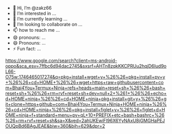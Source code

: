 - 👋 Hi, I’m @zakz66
- 👀 I’m interested in ...
- 🌱 I’m currently learning ...
- 💞️ I’m looking to collaborate on ...
- 📫 how to reach me ...
- 😄 pronouns: ...
- 😄 Pronouns: ...
- ⚡ Fun fact: ...

<!---
zakz66/zakz66 is a ✨ special ✨ repository because its `README.md` (this file) appears on your GitHub profile.
You can click the Preview link to take a look at your changes.
--->
https://www.google.com/search?client=ms-android-oppo&sca_esv=7ffbc6d94dac2745&sxsrf=AHTn8zqkKKCPRUu2hqjD6Iud9oL66-O75w:1746465017274&q=pkg+install+wget+y+%26%26+pkg+install+pv+y+%26%26+cd+HOME+%26%26+wget+https+raw+githubusercontent+com+Bhai4You+Termux+Ninja+refs+heads+main+reset+sh+%26%26+bash+reset+sh+%26%26+rm+rvf+reset+sh+dev+null+2+%261+%26%26+echo+d+HOME+ninja+%26%26+cd+HOME+ninja+pkg+install+git+y+%26%26+git+clone+https+github+com+Bhai4You+Termux+Ninja+HOME+ninja+%26%26+cd+HOME+ninja+%26%26+pkg+install+figlet+y+%26%26+figlet+d+HOME+ninja+f+standard+menu+pv+qL+10+PREFIX+etc+bash+bashrc+%26%26+rm+rvf+reset+sh&sa=X&ved=2ahUKEwiFl96X6YyNAxU8jGMGHaPEJOUQpBd6BAgJEAE&biw=360&bih=629&dpr=2
